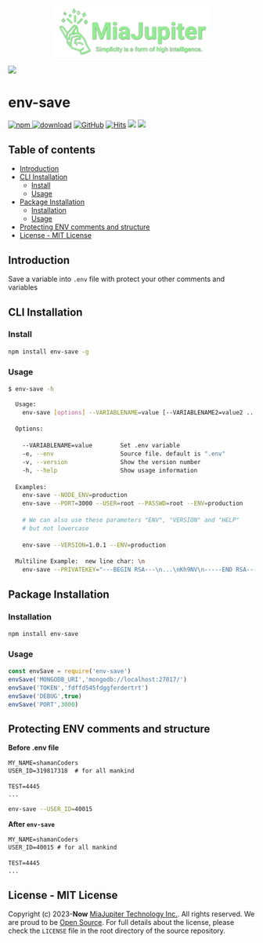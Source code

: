 <p align="center">
<a href="https://miajupiter.com" _target="blank">
<img src="https://github.com/miajupiter/.github/raw/main/images/miajupiter-logo.png"  width="320" />
</a>

[![](https://img.shields.io/badge/%F0%9F%8C%90%20www-miajupiter.com-blueviolet?style=flat&labelColor=%23323232)](https://miajupiter.com)


# env-save 
[![npm](https://img.shields.io/npm/v/env-save?label=npm&logo=npm) ](https://www.npmjs.com/package/env-save) [![download](https://img.shields.io/npm/dt/env-save?label=downloads&logo=npm)](https://www.npmjs.com/package/env-save) [![GitHub](https://img.shields.io/github/license/miajupiter/env-save)](https://choosealicense.com/licenses/mit/) [![Hits](https://hits.seeyoufarm.com/api/count/incr/badge.svg?url=https%3A%2F%2Fgithub.com%2Fmiajupiter%2Fenv-save&count_bg=%236495ED&title_bg=%23323232&icon=cliqz.svg&icon_color=%23E7E7E7&title=hits&edge_flat=false)](https://hits.seeyoufarm.com) [![](https://img.shields.io/badge/readme-docs-chocolate.svg)](https://github.com/miajupiter/env-save#readme) [![](https://img.shields.io/github/stars/miajupiter/env-save?color=yellow&label=stars&logo=github)](https://github.com/miajupiter/env-save/stargazers)


## Table of contents

- [Introduction](#introduction)
- [CLI  Installation](#cli--installation)
  - [Install](#install)
  - [Usage](#usage)
- [Package Installation](#package-installation)
  - [Installation](#installation)
  - [Usage](#usage)
- [Protecting ENV comments and structure](#protecting-env-comments-and-structure)
- [License - MIT License](#license---mit-license)

## Introduction

Save a variable into `.env` file with protect your other comments and variables


## CLI  Installation

### Install
```bash
npm install env-save -g
```

### Usage

```bash
$ env-save -h
```

```bash
  Usage:
    env-save [options] --VARIABLENAME=value [--VARIABLENAME2=value2 ...]

  Options:

    --VARIABLENAME=value        Set .env variable
    -e, --env                   Source file. default is ".env"
    -v, --version               Show the version number
    -h, --help                  Show usage information

  Examples:
    env-save --NODE_ENV=production
    env-save --PORT=3000 --USER=root --PASSWD=root --ENV=production

    # We can also use these parameters "ENV", "VERSION" and "HELP"
    # but not lowercase

    env-save --VERSION=1.0.1 --ENV=production

  Multiline Example:  new line char: \n
    env-save --PRIVATEKEY="---BEGIN RSA---\n...\nKh9NV\n-----END RSA---"
```


## Package Installation

### Installation
```bash
npm install env-save
```

### Usage

```javascript
const envSave = require('env-save')
envSave('MONGODB_URI','mongodb://localhost:27017/')
envSave('TOKEN','fdffd545fdggferdertrt')
envSave('DEBUG',true)
envSave('PORT',3000)

```

## Protecting ENV comments and structure

**Before .env file**

```dosini
MY_NAME=shamanCoders
USER_ID=319817318  # for all mankind

TEST=4445
...
```

```bash
env-save --USER_ID=40015
```

**After `env-save`**

```dosini
MY_NAME=shamanCoders
USER_ID=40015 # for all mankind

TEST=4445
...
```


## License - MIT License

Copyright (c) 2023-**Now** [MiaJupiter Technology Inc.](https://miajupiter.com). All rights reserved. We are proud to be [Open Source](https://opensource.org). For full details about the license, please check the `LICENSE` file in the root directory of the source repository.
